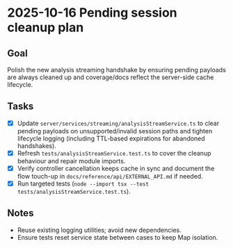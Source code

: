 # 2025-10-16 Pending session cleanup plan

## Goal
Polish the new analysis streaming handshake by ensuring pending payloads are always cleaned up and coverage/docs reflect the server-side cache lifecycle.

## Tasks
- [x] Update `server/services/streaming/analysisStreamService.ts` to clear pending payloads on unsupported/invalid session paths and tighten lifecycle logging (including TTL-based expirations for abandoned handshakes).
- [x] Refresh `tests/analysisStreamService.test.ts` to cover the cleanup behaviour and repair module imports.
- [x] Verify controller cancellation keeps cache in sync and document the flow touch-up in `docs/reference/api/EXTERNAL_API.md` if needed.
- [x] Run targeted tests (`node --import tsx --test tests/analysisStreamService.test.ts`).

## Notes
- Reuse existing logging utilities; avoid new dependencies.
- Ensure tests reset service state between cases to keep Map isolation.
